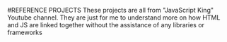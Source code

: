 #REFERENCE PROJECTS
These projects are all from "JavaScript King" Youtube channel. They are just for me to understand more on how HTML and JS are linked together without the assistance of any libraries or frameworks